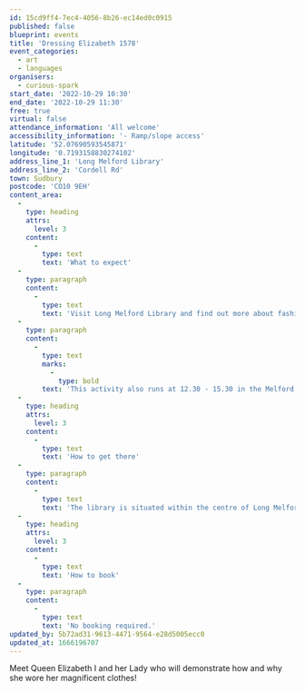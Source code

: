 ```yaml
---
id: 15cd9ff4-7ec4-4056-8b26-ec14ed0c0915
published: false
blueprint: events
title: 'Dressing Elizabeth 1578'
event_categories:
  - art
  - languages
organisers:
  - curious-spark
start_date: '2022-10-29 10:30'
end_date: '2022-10-29 11:30'
free: true
virtual: false
attendance_information: 'All welcome'
accessibility_information: '- Ramp/slope access'
latitude: '52.07690593545871'
longitude: '0.7193158830274102'
address_line_1: 'Long Melford Library'
address_line_2: 'Cordell Rd'
town: Sudbury
postcode: 'CO10 9EH'
content_area:
  -
    type: heading
    attrs:
      level: 3
    content:
      -
        type: text
        text: 'What to expect'
  -
    type: paragraph
    content:
      -
        type: text
        text: 'Visit Long Melford Library and find out more about fashion in 1578! Meet Queen Elizabeth I and her Lady who will demonstrate how and why she wore her magnificent clothes.'
  -
    type: paragraph
    content:
      -
        type: text
        marks:
          -
            type: bold
        text: 'This activity also runs at 12.30 - 15.30 in the Melford Hall. '
  -
    type: heading
    attrs:
      level: 3
    content:
      -
        type: text
        text: 'How to get there'
  -
    type: paragraph
    content:
      -
        type: text
        text: 'The library is situated within the centre of Long Melford village, with Sudbury being the closest train station and bus stop being only 150m from the library.'
  -
    type: heading
    attrs:
      level: 3
    content:
      -
        type: text
        text: 'How to book'
  -
    type: paragraph
    content:
      -
        type: text
        text: 'No booking required.'
updated_by: 5b72ad31-9613-4471-9564-e28d5005ecc0
updated_at: 1666196707
---
```

Meet Queen Elizabeth I and her Lady who will demonstrate how and why she wore her magnificent clothes!